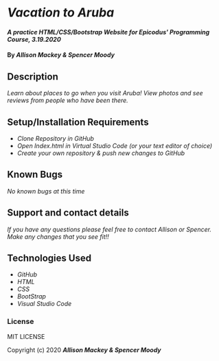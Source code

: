 # _Vacation to Aruba_

#### _A practice HTML/CSS/Bootstrap Website for Epicodus' Programming Course, 3.19.2020_

#### By _**Allison Mackey & Spencer Moody**_

## Description

_Learn about places to go when you visit Aruba! View photos and see reviews from people who have been there._

## Setup/Installation Requirements

* _Clone Repository in GitHub_
* _Open Index.html in Virtual Studio Code (or your text editor of choice)_
* _Create your own repository & push new changes to GitHub_

## Known Bugs

_No known bugs at this time_

## Support and contact details

_If you have any questions please feel free to contact Allison or Spencer. Make any changes that you see fit!!_

## Technologies Used

* _GitHub_
* _HTML_
* _CSS_
* _BootStrap_
* _Visual Studio Code_

### License

MIT LICENSE

Copyright (c) 2020 **_Allison Mackey & Spencer Moody_**